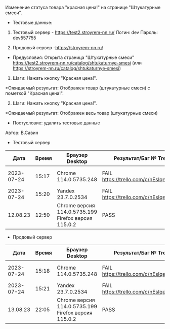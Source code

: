 Изменение статуса товара "красная цена!" на странице "Штукатурные смеси".

* Тестовые данные: 
1. Тестовый сервер - https://test2.stroyrem-nn.ru/
Логин: dev
Пароль: dev557755

2. Продовый сервер -https://stroyrem-nn.ru/

* Предусловия:
Открыта страница "Штукатурные смеси" https://test2.stroyrem-nn.ru/catalog/shtukaturnye-smesi (или https://stroyrem-nn.ru/catalog/shtukaturnye-smesi)

1. Шаги:
Нажать кнопку "Красная цена!".

*Ожидаемый результат:
Отображен товар (штукатурные смеси) с пометкой "Красная цена!".

2. Шаги:
Нажать кнопку "Красная цена!".

*Ожидаемый результат:
Отображен весь товар (штукатурные смеси)

* Постусловие: удалить тестовые данные

Автор: В.Савин


* Тестовый сервер 

| Дата | Время | Браузер Desktop| Результат/Баг № Trello| Браузер тач| Результат/Баг № Trello| Дата релиза |Имя |
| --- | --- | --- | --- | --- | --- | --- | --- | 
|2023-07-24 | 15:17 | Chrome 114.0.5735.248 | FAIL https://trello.com/c/nEsIqezD/239 | Samsung Galaxy A50/Chrome 114.0.5735.196 | FAIL https://trello.com/c/nEsIqezD/239  | 04.07.23 | Наталья К. | 
|2023-07-24 | 15:20 | Yandex 23.7.0.2534 | FAIL https://trello.com/c/nEsIqezD/239  |  |  | 04.07.23 | Наталья К. |
 12.08.23 | 12:50 | Chrome версия 114.0.5735.199 Firefox версия 115.0.2 | PASS | Chrome версия 114.0.5735.196 MIUI 12.5.13 | PASS | 16.06.23 | Надежда |  


* Продовый сервер

| Дата | Время | Браузер Desktop| Результат/Баг № Trello| Браузер тач| Результат/Баг № Trello| Дата релиза |Имя |
| --- | --- | --- | --- | --- | --- | --- | --- | 
| 2023-07-24 | 15:18 | Chrome 114.0.5735.248 | FAIL https://trello.com/c/nEsIqezD/239 | Samsung Galaxy A50/Chrome 114.0.5735.196 | FAIL https://trello.com/c/nEsIqezD/239  | 04.07.23 | Наталья К. | 
| 2023-07-24 | 15:21 | Yandex 23.7.0.2534 | FAIL https://trello.com/c/nEsIqezD/239  |  |  | 04.07.23 | Наталья К. |
 13.08.23 | 22:05 | Chrome версия 114.0.5735.199 Firefox версия 115.0.2 | PASS | Chrome версия 114.0.5735.196 MIUI 12.5.13 | PASS | 13.08.23 | Надежда |  